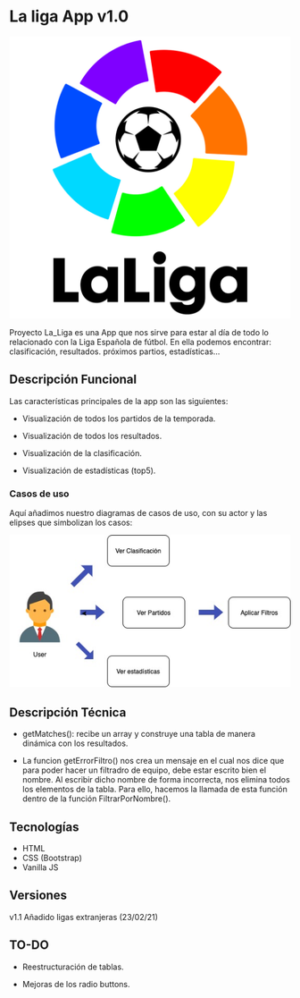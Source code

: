 # La liga App v1.0

![La liga logo](img/laliga-v-1200x1200.jpg)

 Proyecto La_Liga es una App que nos sirve para estar al día de todo lo relacionado con la Liga Española de fútbol. En ella podemos encontrar: clasificación, resultados. próximos partios, estadísticas...

 ## Descripción Funcional

Las características principales de la app son las siguientes:

- Visualización de todos los partidos de la temporada.

- Visualización de todos los resultados.

- Visualización de la clasificación.

- Visualización de estadísticas (top5).

### Casos de uso

Aquí añadimos nuestro diagramas de casos de uso, con su actor y las elipses que simbolizan los casos:

![Casos de uso](img/diagrama.jpg)

## Descripción Técnica
- getMatches(): recibe un array y construye una tabla de manera dinámica con los resultados.

- La funcion getErrorFiltro() nos crea un mensaje en el cual nos dice que para poder hacer un filtradro de equipo, debe estar escrito bien el nombre. Al escribir dicho nombre de forma incorrecta, nos elimina todos los elementos de la tabla. Para ello, hacemos la llamada de esta función dentro de la función FiltrarPorNombre().


 ## Tecnologías

 - HTML
 - CSS (Bootstrap)
 - Vanilla JS

 ## Versiones

 v1.1 Añadido ligas extranjeras (23/02/21)

 ## TO-DO

  - Reestructuración de tablas.

  - Mejoras de los radio buttons.